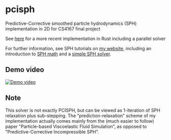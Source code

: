 # pcisph
Predictive-Corrective smoothed particle hydrodynamics (SPH) implementation in 2D for CS4167 final project

See [here](https://github.com/cerrno/pcisph-rs) for a more recent implementation in Rust including a parallel solver

For further information, see SPH tutorials on [my website](https://lucasschuermann.com/writing), including an introduction to [SPH math](https://lucasschuermann.com/writing/particle-based-fluid-simulation) and a [simple SPH solver](https://lucasschuermann.com/writing/implementing-sph-in-2d).

## Demo video
[![Demo video](http://img.youtube.com/vi/_Kxp5dJ7HM8/0.jpg)](http://www.youtube.com/watch?v=_Kxp5dJ7HM8 "Predictive-Corrective Incompressible SPH")

## Note
This solver is not exactly PCISPH, but can be viewed as 1-iteration of SPH relaxation plus sub-stepping. The “prediction-relaxation” scheme of my implementation actually comes mainly from the (much easier to follow) paper "Particle-based Viscoelastic Fluid Simulation”, as opposed to "Predictive-Corrective Incompressible SPH”.
